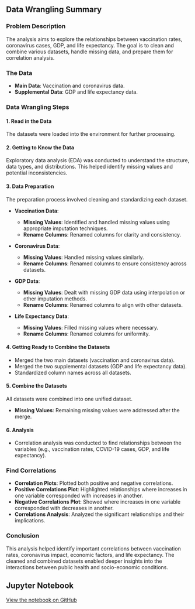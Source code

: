 
## Data Wrangling Summary

### Problem Description
The analysis aims to explore the relationships between vaccination rates, coronavirus cases, GDP, and life expectancy. The goal is to clean and combine various datasets, handle missing data, and prepare them for correlation analysis.

### The Data
- **Main Data**: Vaccination and coronavirus data.
- **Supplemental Data**: GDP and life expectancy data.

### Data Wrangling Steps

#### 1. Read in the Data
The datasets were loaded into the environment for further processing.

#### 2. Getting to Know the Data
Exploratory data analysis (EDA) was conducted to understand the structure, data types, and distributions. This helped identify missing values and potential inconsistencies.

#### 3. Data Preparation
The preparation process involved cleaning and standardizing each dataset.

- **Vaccination Data**:
  - **Missing Values**: Identified and handled missing values using appropriate imputation techniques.
  - **Rename Columns**: Renamed columns for clarity and consistency.
  
- **Coronavirus Data**:
  - **Missing Values**: Handled missing values similarly.
  - **Rename Columns**: Renamed columns to ensure consistency across datasets.

- **GDP Data**:
  - **Missing Values**: Dealt with missing GDP data using interpolation or other imputation methods.
  - **Rename Columns**: Renamed columns to align with other datasets.

- **Life Expectancy Data**:
  - **Missing Values**: Filled missing values where necessary.
  - **Rename Columns**: Renamed columns for uniformity.

#### 4. Getting Ready to Combine the Datasets
- Merged the two main datasets (vaccination and coronavirus data).
- Merged the two supplemental datasets (GDP and life expectancy data).
- Standardized column names across all datasets.

#### 5. Combine the Datasets
All datasets were combined into one unified dataset.
- **Missing Values**: Remaining missing values were addressed after the merge.

#### 6. Analysis
- Correlation analysis was conducted to find relationships between the variables (e.g., vaccination rates, COVID-19 cases, GDP, and life expectancy).

### Find Correlations
- **Correlation Plots**: Plotted both positive and negative correlations.
- **Positive Correlations Plot**: Highlighted relationships where increases in one variable corresponded with increases in another.
- **Negative Correlations Plot**: Showed where increases in one variable corresponded with decreases in another.
- **Correlations Analysis**: Analyzed the significant relationships and their implications.

### Conclusion
This analysis helped identify important correlations between vaccination rates, coronavirus impact, economic factors, and life expectancy. The cleaned and combined datasets enabled deeper insights into the interactions between public health and socio-economic conditions.



## Jupyter Notebook

[View the notebook on GitHub](https://github.com/jessicaphamca/Covid_Vaccination/blob/main/Project_Covid_Vaccination.ipynb)
